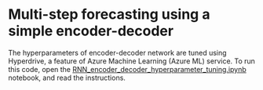 # Multi-step forecasting using a simple encoder-decoder

The hyperparameters of encoder-decoder network are tuned using Hyperdrive, a feature of Azure Machine Learning (Azure ML) service. To run this code, open the [RNN_encoder_decoder_hyperparameter_tuning.ipynb](./RNN_encoder_decoder_hyperparameter_tuning.ipynb) notebook, and read the instructions.
